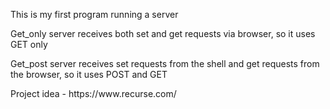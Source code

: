<p>This is my first program running a server </p>
<p>Get_only server receives both set and get requests via browser, so it uses GET only </p>
<p>Get_post server receives set requests from the shell and get requests from the browser, so it uses POST and GET </p>
Project idea - https://www.recurse.com/ </p>
